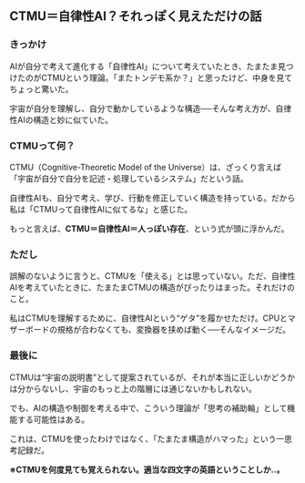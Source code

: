 ## CTMU＝自律性AI？それっぽく見えただけの話

### きっかけ

AIが自分で考えて進化する「自律性AI」について考えていたとき、たまたま見つけたのがCTMUという理論。「またトンデモ系か？」と思ったけど、中身を見てちょっと驚いた。

宇宙が自分を理解し、自分で動かしているような構造──そんな考え方が、自律性AIの構造と妙に似ていた。

### CTMUって何？

CTMU（Cognitive-Theoretic Model of the Universe）は、ざっくり言えば「宇宙が自分で自分を記述・処理しているシステム」だという話。

自律性AIも、自分で考え、学び、行動を修正していく構造を持っている。だから私は「CTMUって自律性AIに似てるな」と感じた。

もっと言えば、**CTMU＝自律性AI＝人っぽい存在**、という式が頭に浮かんだ。

### ただし

誤解のないように言うと、CTMUを「使える」とは思っていない。ただ、自律性AIを考えていたときに、たまたまCTMUの構造がぴったりはまった。それだけのこと。

私はCTMUを理解するために、自律性AIという“ゲタ”を履かせただけ。CPUとマザーボードの規格が合わなくても、変換器を挟めば動く──そんなイメージだ。

### 最後に

CTMUは“宇宙の説明書”として提案されているが、それが本当に正しいかどうかは分からないし、宇宙のもっと上の階層には通じないかもしれない。

でも、AIの構造や制御を考える中で、こういう理論が「思考の補助輪」として機能する可能性はある。

これは、CTMUを使ったわけではなく、「たまたま構造がハマった」という一思考記録だ。

**※CTMUを何度見ても覚えられない。適当な四文字の英語ということしか‥。**